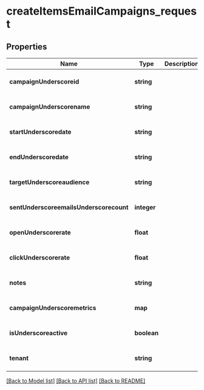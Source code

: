 # createItemsEmailCampaigns_request

## Properties
Name | Type | Description | Notes
------------ | ------------- | ------------- | -------------
**campaignUnderscoreid** | **string** |  | [optional] [default to null]
**campaignUnderscorename** | **string** |  | [optional] [default to null]
**startUnderscoredate** | **string** |  | [optional] [default to null]
**endUnderscoredate** | **string** |  | [optional] [default to null]
**targetUnderscoreaudience** | **string** |  | [optional] [default to null]
**sentUnderscoreemailsUnderscorecount** | **integer** |  | [optional] [default to null]
**openUnderscorerate** | **float** |  | [optional] [default to null]
**clickUnderscorerate** | **float** |  | [optional] [default to null]
**notes** | **string** |  | [optional] [default to null]
**campaignUnderscoremetrics** | **map** |  | [optional] [default to null]
**isUnderscoreactive** | **boolean** |  | [optional] [default to null]
**tenant** | **string** |  | [optional] [default to null]

[[Back to Model list]](../README.md#documentation-for-models) [[Back to API list]](../README.md#documentation-for-api-endpoints) [[Back to README]](../README.md)


